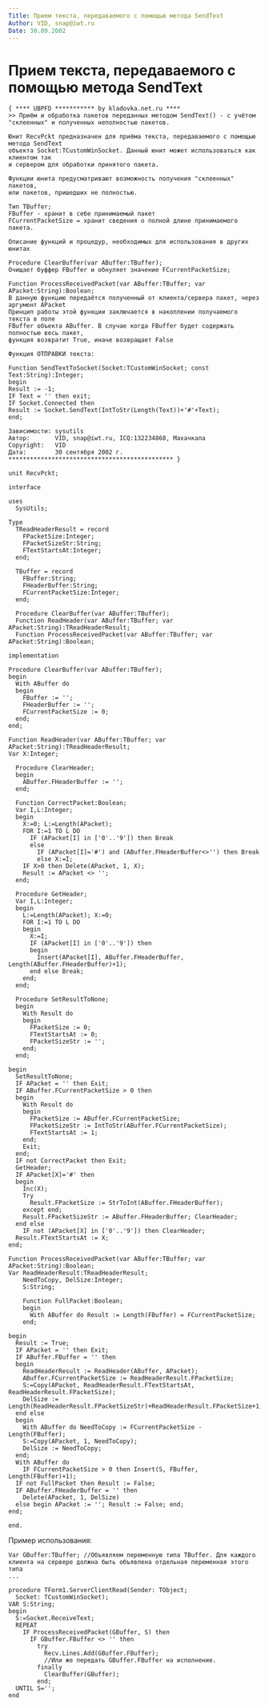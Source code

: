 ```yaml
---
Title: Прием текста, передаваемого с помощью метода SendText
Author: VID, snap@iwt.ru
Date: 30.09.2002
---
```



Прием текста, передаваемого с помощью метода SendText
=====================================================

    { **** UBPFD *********** by kladovka.net.ru ****
    >> Приём и обработка пакетов переданных методом SendText() - с учётом "склеенных" и полученных неполностью пакетов.
     
    Юнит RecvPckt предназначен для приёма текста, передаваемого с помощью метода SendText
    объекта Socket:TCustomWinSocket. Данный юнит может использоваться как клиентом так
    и сервером для обработки принятого пакета.
     
    Функции юнита предусматривают возможность получения "склеенных" пакетов,
    или пакетов, пришедших не полностью.
     
    Тип TBuffer;
    FBuffer - хранит в себе принимаемый пакет
    FCurrentPacketSize = хранит сведения о полной длине принимаемого пакета.
     
    Описание функций и процедур, необходимых для использования в других юнитах
     
    Procedure ClearBuffer(var ABuffer:TBuffer);
    Очищает буффер FBuffer и обнуляет значение FCurrentPacketSize;
     
    Function ProcessReceivedPacket(var ABuffer:TBuffer; var APacket:String):Boolean;
    В данную функцию передаётся полученный от клиента/сервера пакет, через аргумент APacket
    Принцип работы этой функции заключается в накоплении получаемого текста в поле
    FBuffer объекта ABuffer. В случае когда FBuffer будет содержать полностью весь пакет,
    функция возвратит True, иначе возвращает False
     
    Функция ОТПРАВКИ текста:
     
    Function SendTextToSocket(Socket:TCustomWinSocket; const Text:String):Integer;
    begin
    Result := -1;
    IF Text = '' then exit;
    IF Socket.Connected then
    Result := Socket.SendText(IntToStr(Length(Text))+'#'+Text);
    end;
     
    Зависимости: sysutils
    Автор:       VID, snap@iwt.ru, ICQ:132234868, Махачкала
    Copyright:   VID
    Дата:        30 сентября 2002 г.
    ********************************************** }
     
    unit RecvPckt;
     
    interface
     
    uses
      SysUtils;
     
    Type
      TReadHeaderResult = record
        FPacketSize:Integer;
        FPacketSizeStr:String;
        FTextStartsAt:Integer;
      end;
     
      TBuffer = record
        FBuffer:String;
        FHeaderBuffer:String;
        FCurrentPacketSize:Integer;
      end;
     
      Procedure ClearBuffer(var ABuffer:TBuffer);
      Function ReadHeader(var ABuffer:TBuffer; var APacket:String):TReadHeaderResult;
      Function ProcessReceivedPacket(var ABuffer:TBuffer; var APacket:String):Boolean;
     
    implementation
     
    Procedure ClearBuffer(var ABuffer:TBuffer);
    begin
      With ABuffer do
      begin
        FBuffer := '';
        FHeaderBuffer := '';
        FCurrentPacketSize := 0;
      end;
    end;
     
    Function ReadHeader(var ABuffer:TBuffer; var APacket:String):TReadHeaderResult;
    Var X:Integer;
     
      Procedure ClearHeader;
      begin
        ABuffer.FHeaderBuffer := '';
      end;
     
      Function CorrectPacket:Boolean;
      Var I,L:Integer;
      begin
        X:=0; L:=Length(APacket);
        FOR I:=1 TO L DO
          IF (APacket[I] in ['0'..'9']) then Break
          else
            IF (APacket[I]='#') and (ABuffer.FHeaderBuffer<>'') then Break
            else X:=I;
        IF X>0 then Delete(APacket, 1, X);
        Result := APacket <> '';
      end;
     
      Procedure GetHeader;
      Var I,L:Integer;
      begin
        L:=Length(APacket); X:=0;
        FOR I:=1 TO L DO
        begin
          X:=I;
          IF (APacket[I] in ['0'..'9']) then
          begin
            Insert(APacket[I], ABuffer.FHeaderBuffer, Length(ABuffer.FHeaderBuffer)+1);
          end else Break;
        end;
      end;
     
      Procedure SetResultToNone;
      begin
        With Result do
        begin
          FPacketSize := 0;
          FTextStartsAt := 0;
          FPacketSizeStr := '';
        end;
      end;
     
    begin
      SetResultToNone;
      IF APacket = '' then Exit;
      IF ABuffer.FCurrentPacketSize > 0 then
      begin
        With Result do
        begin
          FPacketSize := ABuffer.FCurrentPacketSize;
          FPacketSizeStr := IntToStr(ABuffer.FCurrentPacketSize);
          FTextStartsAt := 1;
        end;
        Exit;
      end;
      IF not CorrectPacket then Exit;
      GetHeader;
      IF APacket[X]='#' then
      begin
        Inc(X);
        Try
          Result.FPacketSize := StrToInt(ABuffer.FHeaderBuffer);
        except end;
        Result.FPacketSizeStr := ABuffer.FHeaderBuffer; ClearHeader;
      end else
        IF not (APacket[X] in ['0'..'9']) then ClearHeader;
      Result.FTextStartsAt := X;
    end;
     
    Function ProcessReceivedPacket(var ABuffer:TBuffer; var APacket:String):Boolean;
    Var ReadHeaderResult:TReadHeaderResult;
        NeedToCopy, DelSize:Integer;
        S:String;
     
        Function FullPacket:Boolean;
        begin
          With ABuffer do Result := Length(FBuffer) = FCurrentPacketSize;
        end;
     
    begin
      Result := True;
      IF APacket = '' then Exit;
      IF ABuffer.FBuffer = '' then
      begin
        ReadHeaderResult := ReadHeader(ABuffer, APacket);
        ABuffer.FCurrentPacketSize := ReadHeaderResult.FPacketSize;
        S:=Copy(APacket, ReadHeaderResult.FTextStartsAt, ReadHeaderResult.FPacketSize);
        DelSize := Length(ReadHeaderResult.FPacketSizeStr)+ReadHeaderResult.FPacketSize+1;
      end else
      begin
        With ABuffer do NeedToCopy := FCurrentPacketSize - Length(FBuffer);
        S:=Copy(APacket, 1, NeedToCopy);
        DelSize := NeedToCopy;
      end;
      With ABuffer do
        IF FCurrentPacketSize > 0 then Insert(S, FBuffer, Length(FBuffer)+1);
      IF not FullPacket then Result := False;
      IF ABuffer.FHeaderBuffer = '' then
        Delete(APacket, 1, DelSize)
      else begin APacket := ''; Result := False; end;
    end;
     
    end.

Пример использования:

    Var GBuffer:TBuffer; //Объявляем переменную типа TBuffer. Для каждого клиента на сервере должна быть объявлена отдельная переменная этого типа
    ...
     
    procedure TForm1.ServerClientRead(Sender: TObject;
      Socket: TCustomWinSocket);
    VAR S:String;
    begin
      S:=Socket.ReceiveText;
      REPEAT
        IF ProcessReceivedPacket(GBuffer, S) then
          IF GBuffer.FBuffer <> '' then
            try
              Recv.Lines.Add(GBuffer.FBuffer);
              //Или же передать GBuffer.FBuffer на исполнение.
            finally
              ClearBuffer(GBuffer);
            end;
      UNTIL S='';
    end
